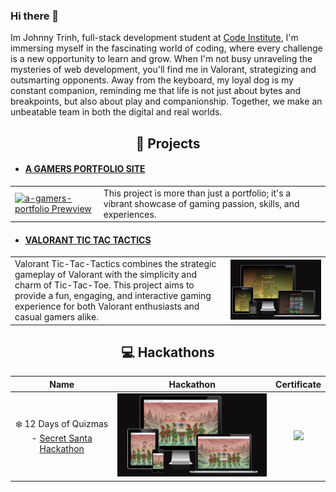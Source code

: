 ### Hi there 👋
Im Johnny Trinh, full-stack development student at [Code Institute](https://codeinstitute.net/), I'm immersing myself in the fascinating world of coding, where every challenge is a new opportunity to learn and grow. When I'm not busy unraveling the mysteries of web development, you'll find me in Valorant, strategizing and outsmarting opponents. Away from the keyboard, my loyal dog is my constant companion, reminding me that life is not just about bytes and breakpoints, but also about play and companionship. Together, we make an unbeatable team in both the digital and real worlds.

<h2 align='center'> &#x1F4BC; Projects</h2>

- #### [A GAMERS PORTFOLIO SITE](https://github.com/JohnnySonTrinh/a-gamers-portfolio-site)
<table>
  <tr>
    <td>
      <a href="https://github.com/JohnnySonTrinh/a-gamers-portfolio-site"><img width="900" src="https://github.com/JohnnySonTrinh/a-gamers-portfolio-site/blob/main/documentation/readme/preview.png" alt="a-gamers-portfolio Prewview"></a>
    </td>
    <td>
      This project is more than just a portfolio; it's a vibrant showcase of gaming passion, skills, and experiences.
    </td>
  </tr>
</table>


- #### [VALORANT TIC TAC TACTICS](https://github.com/JohnnySonTrinh/valorant-tic-tac-tactics)
<table>
  <tr>
    <td>
     Valorant Tic-Tac-Tactics combines the strategic gameplay of Valorant with the simplicity and charm of Tic-Tac-Toe. This project aims to provide a fun, engaging, and interactive gaming experience for both Valorant enthusiasts and casual gamers alike.
    </td>
    <td>
      <a href="https://github.com/JohnnySonTrinh/valorant-tic-tac-tactics"><img width="900" src="https://github.com/JohnnySonTrinh/valorant-tic-tac-tactics/blob/main/documentation/readme/mockup.png" alt="Tic Tac Tactics Responsive Mockup"></a>
    </td>
  </tr>
</table>


<h2 align='center'> &#128187; Hackathons</h2>

| Name | Hackathon | Certificate |
| :---: | :---: | :---: |
|❄️ 12 Days of Quizmas - [Secret Santa Hackathon](https://hackathon.codeinstitute.net/hackathon/public/40/) | <a href="https://github.com/ogc1231/festive-quiz-game"><img src="https://github.com/ogc1231/festive-quiz-game/blob/main/documentation/readme/quiz-game-responsiveness.png" width=600px></a> | <a href="https://eu.badgr.com/public/assertions/bPUQP8YMROW-7xr_Ny_HJg"><img src="https://eu.badgr.com/public/assertions/bPUQP8YMROW-7xr_Ny_HJg/image"></a> |

<!--
**JohnnySonTrinh/JohnnySonTrinh** is a ✨ _special_ ✨ repository because its `README.md` (this file) appears on your GitHub profile.

Here are some ideas to get you started:

- 🔭 I’m currently working on ...
- 🌱 I’m currently learning ...
- 👯 I’m looking to collaborate on ...
- 🤔 I’m looking for help with ...
- 💬 Ask me about ...
- 📫 How to reach me: ...
- 😄 Pronouns: ...
- ⚡ Fun fact: ...
-->
